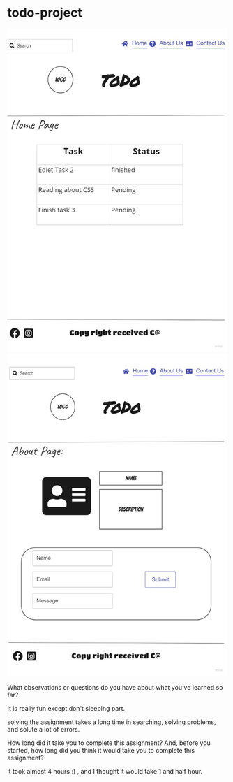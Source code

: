# todo-project
![image](HomePage.jpg)
![image](AboutPage.jpg)

What observations or questions do you have about what you’ve learned so far? 

It is really fun except don't sleeping part. 

solving the assignment takes a long time in searching, solving problems, and solute a lot of errors.

How long did it take you to complete this assignment? And, before you started, how long did you think it would take you to complete this assignment?

it took almost 4 hours :) , and I thought it would take 1 and half hour.
